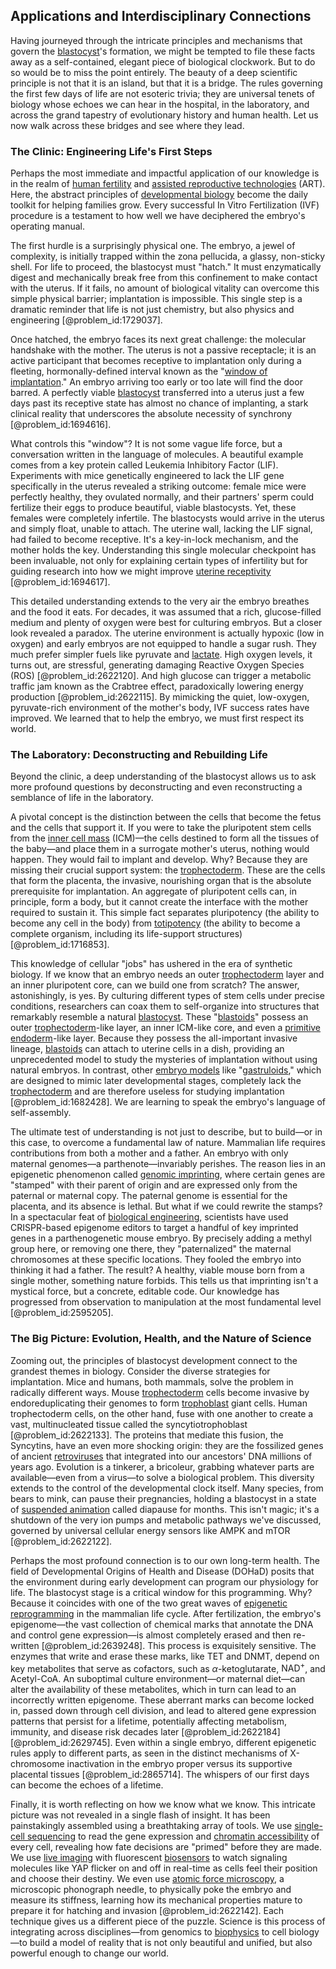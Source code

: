 ## Applications and Interdisciplinary Connections

Having journeyed through the intricate principles and mechanisms that govern the [blastocyst](@article_id:262142)'s formation, we might be tempted to file these facts away as a self-contained, elegant piece of biological clockwork. But to do so would be to miss the point entirely. The beauty of a deep scientific principle is not that it is an island, but that it is a bridge. The rules governing the first few days of life are not esoteric trivia; they are universal tenets of biology whose echoes we can hear in the hospital, in the laboratory, and across the grand tapestry of evolutionary history and human health. Let us now walk across these bridges and see where they lead.

### The Clinic: Engineering Life's First Steps

Perhaps the most immediate and impactful application of our knowledge is in the realm of [human fertility](@article_id:187719) and [assisted reproductive technologies](@article_id:276258) (ART). Here, the abstract principles of [developmental biology](@article_id:141368) become the daily toolkit for helping families grow. Every successful In Vitro Fertilization (IVF) procedure is a testament to how well we have deciphered the embryo's operating manual.

The first hurdle is a surprisingly physical one. The embryo, a jewel of complexity, is initially trapped within the zona pellucida, a glassy, non-sticky shell. For life to proceed, the blastocyst must "hatch." It must enzymatically digest and mechanically break free from this confinement to make contact with the uterus. If it fails, no amount of biological vitality can overcome this simple physical barrier; implantation is impossible. This single step is a dramatic reminder that life is not just chemistry, but also physics and engineering [@problem_id:1729037].

Once hatched, the embryo faces its next great challenge: the molecular handshake with the mother. The uterus is not a passive receptacle; it is an active participant that becomes receptive to implantation only during a fleeting, hormonally-defined interval known as the "[window of implantation](@article_id:155047)." An embryo arriving too early or too late will find the door barred. A perfectly viable [blastocyst](@article_id:262142) transferred into a uterus just a few days past its receptive state has almost no chance of implanting, a stark clinical reality that underscores the absolute necessity of synchrony [@problem_id:1694616].

What controls this "window"? It is not some vague life force, but a conversation written in the language of molecules. A beautiful example comes from a key protein called Leukemia Inhibitory Factor (LIF). Experiments with mice genetically engineered to lack the LIF gene specifically in the uterus revealed a striking outcome: female mice were perfectly healthy, they ovulated normally, and their partners' sperm could fertilize their eggs to produce beautiful, viable blastocysts. Yet, these females were completely infertile. The blastocysts would arrive in the uterus and simply float, unable to attach. The uterine wall, lacking the LIF signal, had failed to become receptive. It's a key-in-lock mechanism, and the mother holds the key. Understanding this single molecular checkpoint has been invaluable, not only for explaining certain types of infertility but for guiding research into how we might improve [uterine receptivity](@article_id:263446) [@problem_id:1694617].

This detailed understanding extends to the very air the embryo breathes and the food it eats. For decades, it was assumed that a rich, glucose-filled medium and plenty of oxygen were best for culturing embryos. But a closer look revealed a paradox. The uterine environment is actually hypoxic (low in oxygen) and early embryos are not equipped to handle a sugar rush. They much prefer simpler fuels like pyruvate and [lactate](@article_id:173623). High oxygen levels, it turns out, are stressful, generating damaging Reactive Oxygen Species (ROS) [@problem_id:2622120]. And high glucose can trigger a metabolic traffic jam known as the Crabtree effect, paradoxically lowering energy production [@problem_id:2622115]. By mimicking the quiet, low-oxygen, pyruvate-rich environment of the mother's body, IVF success rates have improved. We learned that to help the embryo, we must first respect its world.

### The Laboratory: Deconstructing and Rebuilding Life

Beyond the clinic, a deep understanding of the blastocyst allows us to ask more profound questions by deconstructing and even reconstructing a semblance of life in the laboratory.

A pivotal concept is the distinction between the cells that become the fetus and the cells that support it. If you were to take the pluripotent stem cells from the [inner cell mass](@article_id:268776) (ICM)—the cells destined to form all the tissues of the baby—and place them in a surrogate mother's uterus, nothing would happen. They would fail to implant and develop. Why? Because they are missing their crucial support system: the [trophectoderm](@article_id:271004). These are the cells that form the placenta, the invasive, nourishing organ that is the absolute prerequisite for implantation. An aggregate of pluripotent cells can, in principle, form a body, but it cannot create the interface with the mother required to sustain it. This simple fact separates pluripotency (the ability to become any cell in the body) from [totipotency](@article_id:137385) (the ability to become a complete organism, including its life-support structures) [@problem_id:1716853].

This knowledge of cellular "jobs" has ushered in the era of synthetic biology. If we know that an embryo needs an outer [trophectoderm](@article_id:271004) layer and an inner pluripotent core, can we build one from scratch? The answer, astonishingly, is yes. By culturing different types of stem cells under precise conditions, researchers can coax them to self-organize into structures that remarkably resemble a natural [blastocyst](@article_id:262142). These "[blastoids](@article_id:270470)" possess an outer [trophectoderm](@article_id:271004)-like layer, an inner ICM-like core, and even a [primitive endoderm](@article_id:263813)-like layer. Because they possess the all-important invasive lineage, [blastoids](@article_id:270470) can attach to uterine cells in a dish, providing an unprecedented model to study the mysteries of implantation without using natural embryos. In contrast, other [embryo models](@article_id:270188) like "[gastruloids](@article_id:265140)," which are designed to mimic later developmental stages, completely lack the [trophectoderm](@article_id:271004) and are therefore useless for studying implantation [@problem_id:1682428]. We are learning to speak the embryo's language of self-assembly.

The ultimate test of understanding is not just to describe, but to build—or in this case, to overcome a fundamental law of nature. Mammalian life requires contributions from both a mother and a father. An embryo with only maternal genomes—a parthenote—invariably perishes. The reason lies in an epigenetic phenomenon called [genomic imprinting](@article_id:146720), where certain genes are "stamped" with their parent of origin and are expressed only from the paternal or maternal copy. The paternal genome is essential for the placenta, and its absence is lethal. But what if we could rewrite the stamps? In a spectacular feat of [biological engineering](@article_id:270396), scientists have used CRISPR-based epigenome editors to target a handful of key imprinted genes in a parthenogenetic mouse embryo. By precisely adding a methyl group here, or removing one there, they "paternalized" the maternal chromosomes at these specific locations. They fooled the embryo into thinking it had a father. The result? A healthy, viable mouse born from a single mother, something nature forbids. This tells us that imprinting isn't a mystical force, but a concrete, editable code. Our knowledge has progressed from observation to manipulation at the most fundamental level [@problem_id:2595205].

### The Big Picture: Evolution, Health, and the Nature of Science

Zooming out, the principles of blastocyst development connect to the grandest themes in biology. Consider the diverse strategies for implantation. Mice and humans, both mammals, solve the problem in radically different ways. Mouse [trophectoderm](@article_id:271004) cells become invasive by endoreduplicating their genomes to form [trophoblast](@article_id:274242) giant cells. Human trophectoderm cells, on the other hand, fuse with one another to create a vast, multinucleated tissue called the syncytiotrophoblast [@problem_id:2622133]. The proteins that mediate this fusion, the Syncytins, have an even more shocking origin: they are the fossilized genes of ancient [retroviruses](@article_id:174881) that integrated into our ancestors' DNA millions of years ago. Evolution is a tinkerer, a bricoleur, grabbing whatever parts are available—even from a virus—to solve a biological problem. This diversity extends to the control of the developmental clock itself. Many species, from bears to mink, can pause their pregnancies, holding a blastocyst in a state of [suspended animation](@article_id:150843) called diapause for months. This isn't magic; it's a shutdown of the very ion pumps and metabolic pathways we've discussed, governed by universal cellular energy sensors like AMPK and mTOR [@problem_id:2622122].

Perhaps the most profound connection is to our own long-term health. The field of Developmental Origins of Health and Disease (DOHaD) posits that the environment during early development can program our physiology for life. The blastocyst stage is a critical window for this programming. Why? Because it coincides with one of the two great waves of [epigenetic reprogramming](@article_id:155829) in the mammalian life cycle. After fertilization, the embryo's epigenome—the vast collection of chemical marks that annotate the DNA and control gene expression—is almost completely erased and then re-written [@problem_id:2639248]. This process is exquisitely sensitive. The enzymes that write and erase these marks, like TET and DNMT, depend on key metabolites that serve as cofactors, such as $\alpha$-ketoglutarate, $\mathrm{NAD}^{+}$, and Acetyl-CoA. An suboptimal culture environment—or maternal diet—can alter the availability of these metabolites, which in turn can lead to an incorrectly written epigenome. These aberrant marks can become locked in, passed down through cell division, and lead to altered gene expression patterns that persist for a lifetime, potentially affecting metabolism, immunity, and disease risk decades later [@problem_id:2622184] [@problem_id:2629745]. Even within a single embryo, different epigenetic rules apply to different parts, as seen in the distinct mechanisms of X-chromosome inactivation in the embryo proper versus its supportive placental tissues [@problem_id:2865714]. The whispers of our first days can become the echoes of a lifetime.

Finally, it is worth reflecting on how we know what we know. This intricate picture was not revealed in a single flash of insight. It has been painstakingly assembled using a breathtaking array of tools. We use [single-cell sequencing](@article_id:198353) to read the gene expression and [chromatin accessibility](@article_id:163016) of every cell, revealing how fate decisions are "primed" before they are made. We use [live imaging](@article_id:198258) with fluorescent [biosensors](@article_id:181758) to watch signaling molecules like YAP flicker on and off in real-time as cells feel their position and choose their destiny. We even use [atomic force microscopy](@article_id:136076), a microscopic phonograph needle, to physically poke the embryo and measure its stiffness, learning how its mechanical properties mature to prepare it for hatching and invasion [@problem_id:2622142]. Each technique gives us a different piece of the puzzle. Science is this process of integrating across disciplines—from genomics to [biophysics](@article_id:154444) to cell biology—to build a model of reality that is not only beautiful and unified, but also powerful enough to change our world.